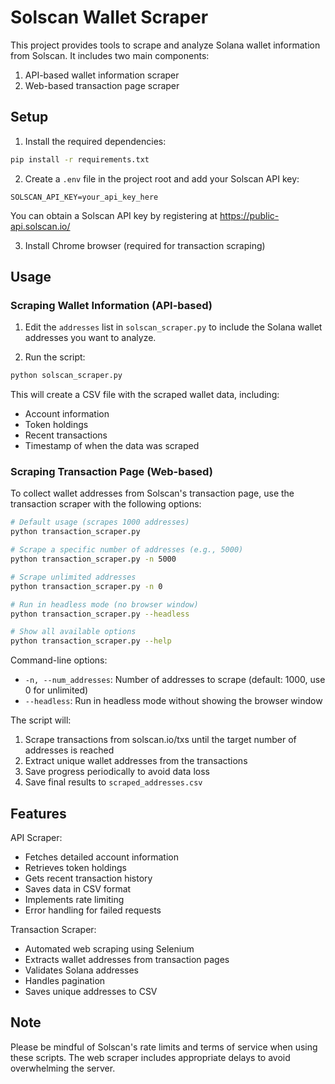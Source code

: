 # Solscan Wallet Scraper

This project provides tools to scrape and analyze Solana wallet information from Solscan. It includes two main components:
1. API-based wallet information scraper
2. Web-based transaction page scraper

## Setup

1. Install the required dependencies:
```bash
pip install -r requirements.txt
```

2. Create a `.env` file in the project root and add your Solscan API key:
```
SOLSCAN_API_KEY=your_api_key_here
```

You can obtain a Solscan API key by registering at https://public-api.solscan.io/

3. Install Chrome browser (required for transaction scraping)

## Usage

### Scraping Wallet Information (API-based)

1. Edit the `addresses` list in `solscan_scraper.py` to include the Solana wallet addresses you want to analyze.

2. Run the script:
```bash
python solscan_scraper.py
```

This will create a CSV file with the scraped wallet data, including:
- Account information
- Token holdings
- Recent transactions
- Timestamp of when the data was scraped

### Scraping Transaction Page (Web-based)

To collect wallet addresses from Solscan's transaction page, use the transaction scraper with the following options:

```bash
# Default usage (scrapes 1000 addresses)
python transaction_scraper.py

# Scrape a specific number of addresses (e.g., 5000)
python transaction_scraper.py -n 5000

# Scrape unlimited addresses
python transaction_scraper.py -n 0

# Run in headless mode (no browser window)
python transaction_scraper.py --headless

# Show all available options
python transaction_scraper.py --help
```

Command-line options:
- `-n, --num_addresses`: Number of addresses to scrape (default: 1000, use 0 for unlimited)
- `--headless`: Run in headless mode without showing the browser window

The script will:
1. Scrape transactions from solscan.io/txs until the target number of addresses is reached
2. Extract unique wallet addresses from the transactions
3. Save progress periodically to avoid data loss
4. Save final results to `scraped_addresses.csv`

## Features

API Scraper:
- Fetches detailed account information
- Retrieves token holdings
- Gets recent transaction history
- Saves data in CSV format
- Implements rate limiting
- Error handling for failed requests

Transaction Scraper:
- Automated web scraping using Selenium
- Extracts wallet addresses from transaction pages
- Validates Solana addresses
- Handles pagination
- Saves unique addresses to CSV

## Note

Please be mindful of Solscan's rate limits and terms of service when using these scripts. The web scraper includes appropriate delays to avoid overwhelming the server.
